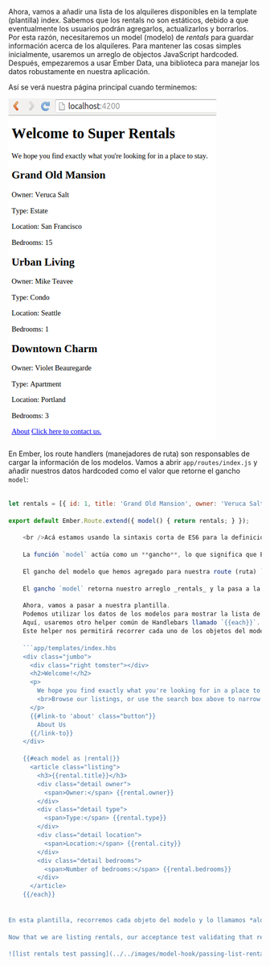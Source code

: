 Ahora, vamos a añadir una lista de los alquileres disponibles en la template (plantilla) index. Sabemos que los rentals no son estáticos, debido a que eventualmente los usuarios podrán agregarlos, actualizarlos y borrarlos. Por esta razón, necesitaremos un model (modelo) de *rentals* para guardar información acerca de los alquileres. Para mantener las cosas simples inicialmente, usaremos un arreglo de objectos JavaScript hardcoded. Después, empezaremos a usar Ember Data, una biblioteca para manejar los datos robustamente en nuestra aplicación.

Así se verá nuestra página principal cuando terminemos:

![página de inicio de super rentals con lista de alquileres](../../images/models/super-rentals-index-with-list.png)

En Ember, los route handlers (manejadores de ruta) son responsables de cargar la información de los modelos. Vamos a abrir `app/routes/index.js` y añadir nuestros datos hardcoded como el valor que retorne el gancho `model`:

```app/routes/index.js import Ember from 'ember';

let rentals = [{ id: 1, title: 'Grand Old Mansion', owner: 'Veruca Salt', city: 'San Francisco', type: 'Estate', bedrooms: 15, image: 'https://upload.wikimedia.org/wikipedia/commons/c/cb/Crane_estate_(5).jpg' }, { id: 2, title: 'Urban Living', owner: 'Mike TV', city: 'Seattle', type: 'Condo', bedrooms: 1, image: 'https://upload.wikimedia.org/wikipedia/commons/0/0e/Alfonso_13_Highrise_Tegucigalpa.jpg' }, { id: 3, title: 'Downtown Charm', owner: 'Violet Beauregarde', city: 'Portland', type: 'Apartment', bedrooms: 3, image: 'https://upload.wikimedia.org/wikipedia/commons/f/f7/Wheeldon_Apartment_Building_-_Portland_Oregon.jpg' }];

export default Ember.Route.extend({ model() { return rentals; } });

    <br />Acá estamos usando la sintaxis corta de ES6 para la definición de métodos: `model ()` es lo mismo que escribir `model: function ()`.
    
    La función `model` actúa como un **gancho**, lo que significa que Ember lo llamará por nosotros durante diferentes momentos en nuestra aplicación.
    
    El gancho del modelo que hemos agregado para nuestra route (ruta) `index` será llamado cuando un el usuario entre a la route (ruta) `index`.
    
    El gancho `model` retorna nuestro arreglo _rentals_ y la pasa a la template (plantilla) como la propiedad `model`.
    
    Ahora, vamos a pasar a nuestra plantilla.
    Podemos utilizar los datos de los modelos para mostrar la lista de los alquileres.
    Aquí, usaremos otro helper común de Handlebars llamado `{{each}}`.
    Este helper nos permitirá recorrer cada uno de los objetos del modelo:
    
    ```app/templates/index.hbs
    <div class="jumbo">
      <div class="right tomster"></div>
      <h2>Welcome!</h2>
      <p>
        We hope you find exactly what you're looking for in a place to stay.
        <br>Browse our listings, or use the search box above to narrow your search.
      </p>
      {{#link-to 'about' class="button"}}
        About Us
      {{/link-to}}
    </div>
    
    {{#each model as |rental|}}
      <article class="listing">
        <h3>{{rental.title}}</h3>
        <div class="detail owner">
          <span>Owner:</span> {{rental.owner}}
        </div>
        <div class="detail type">
          <span>Type:</span> {{rental.type}}
        </div>
        <div class="detail location">
          <span>Location:</span> {{rental.city}}
        </div>
        <div class="detail bedrooms">
          <span>Number of bedrooms:</span> {{rental.bedrooms}}
        </div>
      </article>
    {{/each}}
    

En esta plantilla, recorremos cada objeto del modelo y lo llamamos *alquiler*. Para cada alquiler, creamos una lista con información sobre la propiedad.

Now that we are listing rentals, our acceptance test validating that rentals display should show passing:

![list rentals test passing](../../images/model-hook/passing-list-rentals-tests.png)